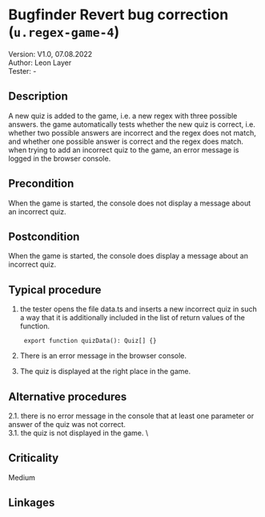# Bugfinder Revert bug correction (`u.regex-game-4`)


Version: V1.0, 07.08.2022 \
Author: Leon Layer \
Tester: -

## Description

A new quiz is added to the game, i.e. a new regex with three possible answers. the game automatically tests whether the new quiz is correct, i.e. whether two possible answers are incorrect and the regex does not match, and whether one possible answer is correct and the regex does match. when trying to add an incorrect quiz to the game, an error message is logged in the browser console.

## Precondition

When the game is started, the console does not display a message about an incorrect quiz. 

## Postcondition

When the game is started, the console does display a message about an incorrect quiz. 

## Typical procedure

1. the tester opens the file data.ts and inserts a new incorrect quiz in such a way that it is additionally included in the list of return values of the function. 

        export function quizData(): Quiz[] {} 

2. There is an error message in the browser console.
3. The quiz is displayed at the right place in the game.

## Alternative procedures

2.1. there is no error message in the console that at least one parameter or answer of the quiz was not correct.  \
3.1. the quiz is not displayed in the game. \

## Criticality

Medium

## Linkages

